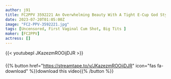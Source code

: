 ```yaml
---
author: j91
title: FC2PPV 3592221 An Overwhelming Beauty With A Tight E-Cup God Style! Panting On A Big Cock That I Have Never Experienced In My Life, And My First Vaginal Cum Shot In My Life
date: 2023-07-20T01:05:00Z
image: "FC2-PPV-3592221.jpg"
tags: [Uncensored, First Vaginal Cum Shot, Big Tits ]
maker: [FC2PPV]
actress: []
---
```



{{< youtubepl JKazezmROOijDJR >}}
###

{{% button href="https://streamtape.to/v/JKazezmROOijDJR" icon="fas fa-download" %}}download this video{{% /button %}}

